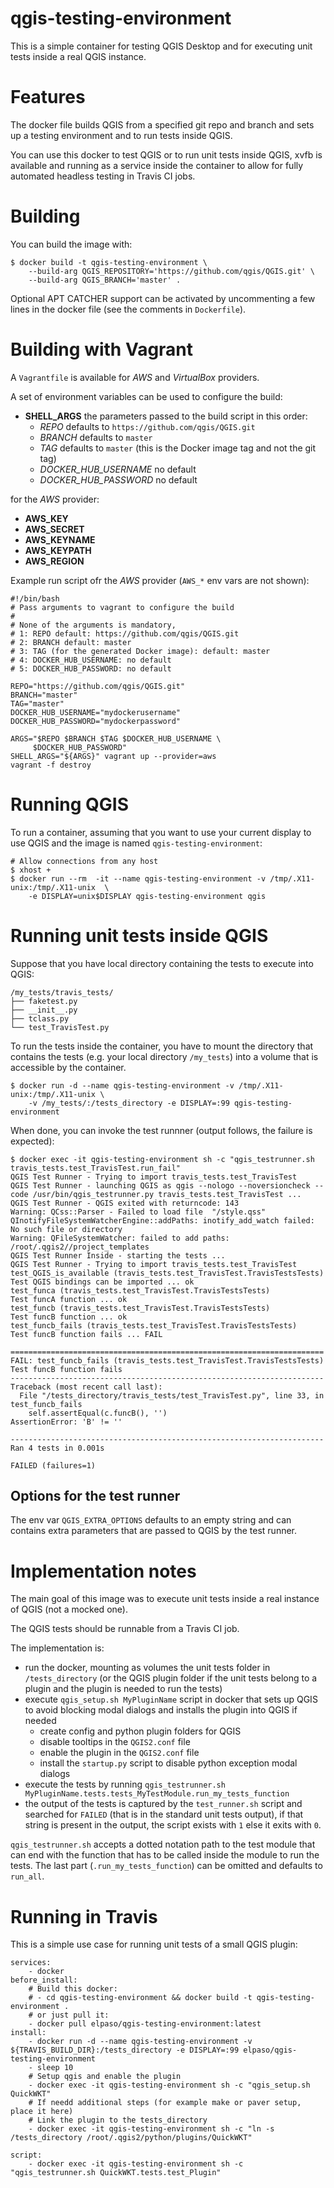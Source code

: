 qgis-testing-environment
================================

This is a simple container for testing QGIS Desktop and for
executing unit tests inside a real QGIS instance.

# Features

The docker file builds QGIS from a specified git repo and branch and
sets up a testing environment and to run tests inside QGIS.

You can use this docker to test QGIS or to run unit tests inside QGIS,
xvfb is available and running as a service inside the container to allow
for fully automated headless testing in Travis CI jobs.

# Building

You can build the image with:

```
$ docker build -t qgis-testing-environment \
    --build-arg QGIS_REPOSITORY='https://github.com/qgis/QGIS.git' \
    --build-arg QGIS_BRANCH='master' .
```

Optional APT CATCHER support can be activated by uncommenting a few lines in the
docker file (see the comments in `Dockerfile`).

# Building with Vagrant

A `Vagrantfile` is available for *AWS* and *VirtualBox* providers.

A set of environment variables can be used to configure the build:

- **SHELL_ARGS** the parameters passed to the build script in this order:
    - *REPO* defaults to `https://github.com/qgis/QGIS.git`
    - *BRANCH* defaults to `master`
    - *TAG* defaults to `master` (this is the Docker image tag and not the git tag)
    - *DOCKER_HUB_USERNAME* no default
    - *DOCKER_HUB_PASSWORD* no default


 for the *AWS* provider:

- **AWS_KEY**
- **AWS_SECRET**
- **AWS_KEYNAME**
- **AWS_KEYPATH**
- **AWS_REGION**

Example run script ofr the *AWS* provider (`AWS_*` env vars are not shown):

    #!/bin/bash
    # Pass arguments to vagrant to configure the build
    #
    # None of the arguments is mandatory,
    # 1: REPO default: https://github.com/qgis/QGIS.git
    # 2: BRANCH default: master
    # 3: TAG (for the generated Docker image): default: master
    # 4: DOCKER_HUB_USERNAME: no default
    # 5: DOCKER_HUB_PASSWORD: no default

    REPO="https://github.com/qgis/QGIS.git"
    BRANCH="master"
    TAG="master"
    DOCKER_HUB_USERNAME="mydockerusername"
    DOCKER_HUB_PASSWORD="mydockerpassword"

    ARGS="$REPO $BRANCH $TAG $DOCKER_HUB_USERNAME \
         $DOCKER_HUB_PASSWORD"
    SHELL_ARGS="${ARGS}" vagrant up --provider=aws
    vagrant -f destroy


# Running QGIS

To run a container, assuming that you want to use your current display to use
QGIS and the image is named `qgis-testing-environment`:

```
# Allow connections from any host
$ xhost +
$ docker run --rm  -it --name qgis-testing-environment -v /tmp/.X11-unix:/tmp/.X11-unix  \
    -e DISPLAY=unix$DISPLAY qgis-testing-environment qgis
```

# Running unit tests inside QGIS

Suppose that you have local directory containing the tests to execute into
QGIS:

```
/my_tests/travis_tests/
├── faketest.py
├── __init__.py
├── tclass.py
└── test_TravisTest.py
```

To run the tests inside the container, you have to mount the directory that
contains the tests (e.g. your local directory `/my_tests`) into a volume
that is accessible by the container.


```
$ docker run -d --name qgis-testing-environment -v /tmp/.X11-unix:/tmp/.X11-unix \
    -v /my_tests/:/tests_directory -e DISPLAY=:99 qgis-testing-environment

```

When done, you can invoke the test runnner (output follows, the failure is
expected):

```
$ docker exec -it qgis-testing-environment sh -c "qgis_testrunner.sh travis_tests.test_TravisTest.run_fail"
QGIS Test Runner - Trying to import travis_tests.test_TravisTest
QGIS Test Runner - launching QGIS as qgis --nologo --noversioncheck --code /usr/bin/qgis_testrunner.py travis_tests.test_TravisTest ...
QGIS Test Runner - QGIS exited with returncode: 143
Warning: QCss::Parser - Failed to load file  "/style.qss"
QInotifyFileSystemWatcherEngine::addPaths: inotify_add_watch failed: No such file or directory
Warning: QFileSystemWatcher: failed to add paths: /root/.qgis2//project_templates
QGIS Test Runner Inside - starting the tests ...
QGIS Test Runner - Trying to import travis_tests.test_TravisTest
test_QGIS_is_available (travis_tests.test_TravisTest.TravisTestsTests)
Test QGIS bindings can be imported ... ok
test_funca (travis_tests.test_TravisTest.TravisTestsTests)
Test funcA function ... ok
test_funcb (travis_tests.test_TravisTest.TravisTestsTests)
Test funcB function ... ok
test_funcb_fails (travis_tests.test_TravisTest.TravisTestsTests)
Test funcB function fails ... FAIL

======================================================================
FAIL: test_funcb_fails (travis_tests.test_TravisTest.TravisTestsTests)
Test funcB function fails
----------------------------------------------------------------------
Traceback (most recent call last):
  File "/tests_directory/travis_tests/test_TravisTest.py", line 33, in test_funcb_fails
    self.assertEqual(c.funcB(), '')
AssertionError: 'B' != ''

----------------------------------------------------------------------
Ran 4 tests in 0.001s

FAILED (failures=1)
```

## Options for the test runner

The env var `QGIS_EXTRA_OPTIONS` defaults to an empty string and can
contains extra parameters that are passed to QGIS by the test runner.


# Implementation notes

The main goal of this image was to execute unit tests inside a real instance
of QGIS (not a mocked one).

The QGIS tests should be runnable from a Travis CI job.

The implementation is:

- run the docker, mounting as volumes the unit tests folder in `/tests_directory`
    (or the QGIS plugin   folder if the unit tests belong to a plugin and the
    plugin is needed to run the tests)
- execute `qgis_setup.sh MyPluginName` script in docker that sets up QGIS to
  avoid blocking modal dialogs  and installs the plugin into QGIS if needed
    - create config and python plugin folders for QGIS
    - disable tooltips in the `QGIS2.conf` file
    - enable the plugin  in the `QGIS2.conf` file
    - install the `startup.py` script to disable python exception modal dialogs
- execute the tests by running `qgis_testrunner.sh MyPluginName.tests.tests_MyTestModule.run_my_tests_function`
- the output of the tests is captured by the `test_runner.sh` script and
  searched for `FAILED` (that is in the standard unit tests output), if
  that string is present in the output, the script exists with `1` else
  it exits with `0`.

`qgis_testrunner.sh` accepts a dotted notation path to the test module that
can end with the function that has to be called inside the module to run the
tests. The last part (`.run_my_tests_function`) can be omitted and defaults to
`run_all`.


# Running in Travis

This is a simple use case for running unit tests of a small QGIS plugin:

```
services:
    - docker
before_install:
    # Build this docker:
    # - cd qgis-testing-environment && docker build -t qgis-testing-environment .
    # or just pull it:
    - docker pull elpaso/qgis-testing-environment:latest
install:
    - docker run -d --name qgis-testing-environment -v ${TRAVIS_BUILD_DIR}:/tests_directory -e DISPLAY=:99 elpaso/qgis-testing-environment
    - sleep 10
    # Setup qgis and enable the plugin
    - docker exec -it qgis-testing-environment sh -c "qgis_setup.sh QuickWKT"
    # If needd additional steps (for example make or paver setup, place it here)
    # Link the plugin to the tests_directory
    - docker exec -it qgis-testing-environment sh -c "ln -s /tests_directory /root/.qgis2/python/plugins/QuickWKT"

script:
    - docker exec -it qgis-testing-environment sh -c "qgis_testrunner.sh QuickWKT.tests.test_Plugin"
```
